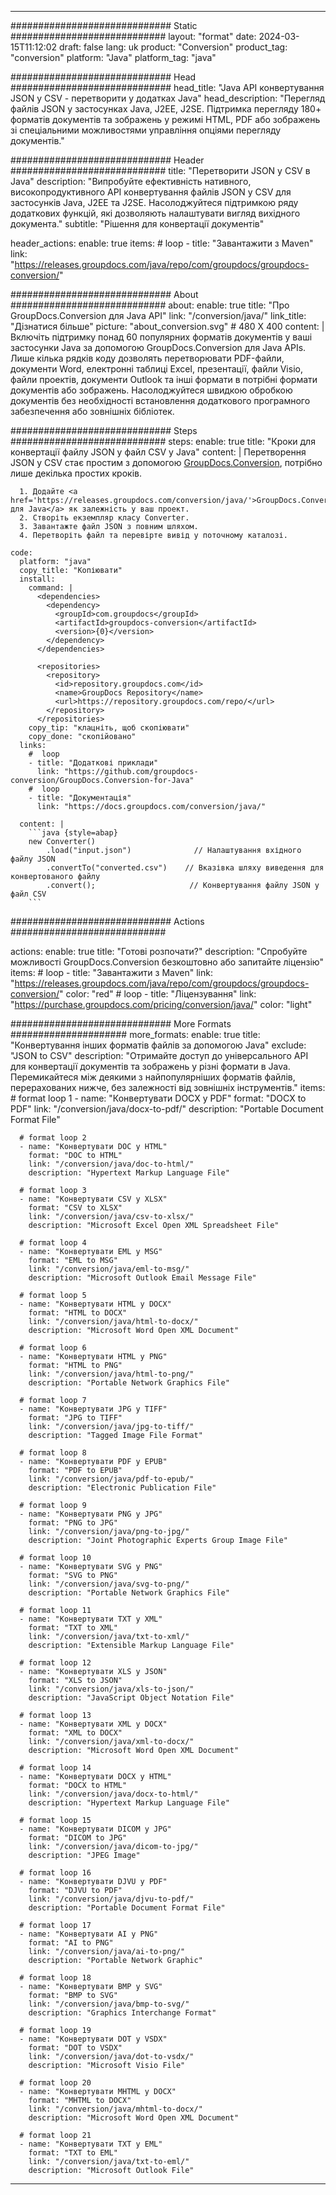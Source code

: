  
---
############################# Static ############################
layout: "format"
date: 2024-03-15T11:12:02
draft: false
lang: uk
product: "Conversion"
product_tag: "conversion"
platform: "Java"
platform_tag: "java"

############################# Head #############################
head_title: "Java API конвертування JSON у CSV - перетворити у додатках Java"
head_description: "Перегляд файлів JSON у застосунках Java, J2EE, J2SE. Підтримка перегляду 180+ форматів документів та зображень у режимі HTML, PDF або зображень зі спеціальними можливостями управління опціями перегляду документів."

############################# Header ############################
title: "Перетворити JSON у CSV в Java" 
description: "Випробуйте ефективність нативного, високопродуктивного API конвертування файлів JSON у CSV для застосунків Java, J2EE та J2SE. Насолоджуйтеся підтримкою ряду додаткових функцій, які дозволяють налаштувати вигляд вихідного документа." 
subtitle: "Рішення для конвертації документів" 

header_actions:
  enable: true
  items:
    #  loop
    - title: "Завантажити з Maven"
      link: "https://releases.groupdocs.com/java/repo/com/groupdocs/groupdocs-conversion/"


############################# About ############################
about:
    enable: true
    title: "Про GroupDocs.Conversion для Java API"
    link: "/conversion/java/"
    link_title: "Дізнатися більше"
    picture: "about_conversion.svg" # 480 X 400
    content: |
      Включіть підтримку понад 60 популярних форматів документів у ваші застосунки Java за допомогою GroupDocs.Conversion для Java APIs. Лише кілька рядків коду дозволять перетворювати PDF-файли, документи Word, електронні таблиці Excel, презентації, файли Visio, файли проектів, документи Outlook та інші формати в потрібні формати документів або зображень. Насолоджуйтеся швидкою обробкою документів без необхідності встановлення додаткового програмного забезпечення або зовнішніх бібліотек.


############################# Steps ############################
steps:
    enable: true
    title: "Кроки для конвертації файлу JSON у файл CSV у Java" 
    content: |
      Перетворення JSON у CSV стає простим з допомогою <a href='https://products.groupdocs.com/conversion/java/'>GroupDocs.Conversion</a>, потрібно лише декілька простих кроків.
      
      1. Додайте <a href='https://releases.groupdocs.com/conversion/java/'>GroupDocs.Conversion для Java</a> як залежність у ваш проект. 
      2. Створіть екземпляр класу Converter.  
      3. Завантажте файл JSON з повним шляхом. 
      4. Перетворіть файл та перевірте вивід у поточному каталозі. 
   
    code:
      platform: "java"
      copy_title: "Копіювати"
      install:
        command: |
          <dependencies>
            <dependency>
              <groupId>com.groupdocs</groupId>
              <artifactId>groupdocs-conversion</artifactId>
              <version>{0}</version>
            </dependency>
          </dependencies>

          <repositories>
            <repository>
              <id>repository.groupdocs.com</id>
              <name>GroupDocs Repository</name>
              <url>https://repository.groupdocs.com/repo/</url>
            </repository>
          </repositories>
        copy_tip: "клацніть, щоб скопіювати"
        copy_done: "скопійовано"
      links:
        #  loop
        - title: "Додаткові приклади"
          link: "https://github.com/groupdocs-conversion/GroupDocs.Conversion-for-Java"
        #  loop
        - title: "Документація"
          link: "https://docs.groupdocs.com/conversion/java/"
          
      content: |
        ```java {style=abap}
        new Converter()
            .load("input.json")              // Налаштування вхідного файлу JSON
            .convertTo("converted.csv")    // Вказівка шляху виведення для конвертованого файлу
            .convert();                     // Конвертування файлу JSON у файл CSV        
        ```            

############################# Actions ############################

actions:
  enable: true
  title: "Готові розпочати?"
  description: "Спробуйте можливості GroupDocs.Conversion безкоштовно або запитайте ліцензію"
  items:
    #  loop
    - title: "Завантажити з Maven"
      link: "https://releases.groupdocs.com/java/repo/com/groupdocs/groupdocs-conversion/"
      color: "red"
        #  loop
    - title: "Ліцензування"
      link: "https://purchase.groupdocs.com/pricing/conversion/java/"
      color: "light"


############################# More Formats #####################
more_formats:
    enable: true
    title: "Конвертування інших форматів файлів за допомогою Java"
    exclude: "JSON to CSV"
    description: "Отримайте доступ до універсального API для конвертації документів та зображень у різні формати в Java. Перемикайтеся між деякими з найпопулярніших форматів файлів, перерахованих нижче, без залежності від зовнішніх інструментів."
    items: 
      # format loop 1
      - name: "Конвертувати DOCX у PDF"
        format: "DOCX to PDF"
        link: "/conversion/java/docx-to-pdf/"
        description: "Portable Document Format File"

      # format loop 2
      - name: "Конвертувати DOC у HTML"
        format: "DOC to HTML"
        link: "/conversion/java/doc-to-html/"
        description: "Hypertext Markup Language File"

      # format loop 3
      - name: "Конвертувати CSV у XLSX"
        format: "CSV to XLSX"
        link: "/conversion/java/csv-to-xlsx/"
        description: "Microsoft Excel Open XML Spreadsheet File"

      # format loop 4
      - name: "Конвертувати EML у MSG"
        format: "EML to MSG"
        link: "/conversion/java/eml-to-msg/"
        description: "Microsoft Outlook Email Message File"

      # format loop 5
      - name: "Конвертувати HTML у DOCX"
        format: "HTML to DOCX"
        link: "/conversion/java/html-to-docx/"
        description: "Microsoft Word Open XML Document"

      # format loop 6
      - name: "Конвертувати HTML у PNG"
        format: "HTML to PNG"
        link: "/conversion/java/html-to-png/"
        description: "Portable Network Graphics File"

      # format loop 7
      - name: "Конвертувати JPG у TIFF"
        format: "JPG to TIFF"
        link: "/conversion/java/jpg-to-tiff/"
        description: "Tagged Image File Format"

      # format loop 8
      - name: "Конвертувати PDF у EPUB"
        format: "PDF to EPUB"
        link: "/conversion/java/pdf-to-epub/"
        description: "Electronic Publication File"

      # format loop 9
      - name: "Конвертувати PNG у JPG"
        format: "PNG to JPG"
        link: "/conversion/java/png-to-jpg/"
        description: "Joint Photographic Experts Group Image File"

      # format loop 10
      - name: "Конвертувати SVG у PNG"
        format: "SVG to PNG"
        link: "/conversion/java/svg-to-png/"
        description: "Portable Network Graphics File"

      # format loop 11
      - name: "Конвертувати TXT у XML"
        format: "TXT to XML"
        link: "/conversion/java/txt-to-xml/"
        description: "Extensible Markup Language File"

      # format loop 12
      - name: "Конвертувати XLS у JSON"
        format: "XLS to JSON"
        link: "/conversion/java/xls-to-json/"
        description: "JavaScript Object Notation File"

      # format loop 13
      - name: "Конвертувати XML у DOCX"
        format: "XML to DOCX"
        link: "/conversion/java/xml-to-docx/"
        description: "Microsoft Word Open XML Document"

      # format loop 14
      - name: "Конвертувати DOCX у HTML"
        format: "DOCX to HTML"
        link: "/conversion/java/docx-to-html/"
        description: "Hypertext Markup Language File" 

      # format loop 15
      - name: "Конвертувати DICOM у JPG" 
        format: "DICOM to JPG"
        link: "/conversion/java/dicom-to-jpg/"
        description: "JPEG Image" 

      # format loop 16
      - name: "Конвертувати DJVU у PDF"
        format: "DJVU to PDF"
        link: "/conversion/java/djvu-to-pdf/"
        description: "Portable Document Format File" 

      # format loop 17
      - name: "Конвертувати AI у PNG"
        format: "AI to PNG"
        link: "/conversion/java/ai-to-png/"
        description: "Portable Network Graphic" 
      
      # format loop 18
      - name: "Конвертувати BMP у SVG"
        format: "BMP to SVG"
        link: "/conversion/java/bmp-to-svg/"
        description: "Graphics Interchange Format"

      # format loop 19
      - name: "Конвертувати DOT у VSDX"
        format: "DOT to VSDX"
        link: "/conversion/java/dot-to-vsdx/"
        description: "Microsoft Visio File"

      # format loop 20
      - name: "Конвертувати MHTML у DOCX"
        format: "MHTML to DOCX"
        link: "/conversion/java/mhtml-to-docx/"
        description: "Microsoft Word Open XML Document"

      # format loop 21
      - name: "Конвертувати TXT у EML"
        format: "TXT to EML"
        link: "/conversion/java/txt-to-eml/"
        description: "Microsoft Outlook File"

---
